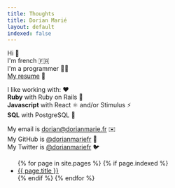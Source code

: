 ```yaml
---
title: Thoughts
title: Dorian Marié
layout: default
indexed: false
---
```


Hi 👋<br>
I'm french 🇫🇷<br>
I'm a programmer 🧑‍💻<br>
<a href="/resume/Dorian\ Marié\ -\ CV.pdf">My resume</a> 📁

I like working with: ❤️<br>
<b>Ruby</b> with Ruby on Rails 💎<br>
<b>Javascript</b> with React ⚛️  and/or Stimulus ⚡️<br>
<b>SQL</b> with PostgreSQL 🐘<br>

My email is <a href="mailto:dorian@dorianmarie.fr">dorian@dorianmarie.fr</a> ✉️<br>
My GitHub is <a href="https://github.com/dorianmariefr">@dorianmariefr</a> 🐙<br>
My Twitter is <a href="https://twitter.com/dorianmariefr">@dorianmariefr</a> 🐦<br>

<ul>
  {% for page in site.pages %}
    {% if page.indexed %}
      <li><a href="{{ page.url }}">{{ page.title }}</a></li>
    {% endif %}
  {% endfor %}
</ul>
